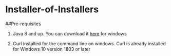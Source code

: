 # Installer-of-Installers

##Pre-requisites
1. Java 8 and up. You can download it [here](https://www.java.com/download/ie_manual.jsp) for windows 

2. Curl installed for the command line on windows. Curl is already installed for Windows 10 version 1803 or later
